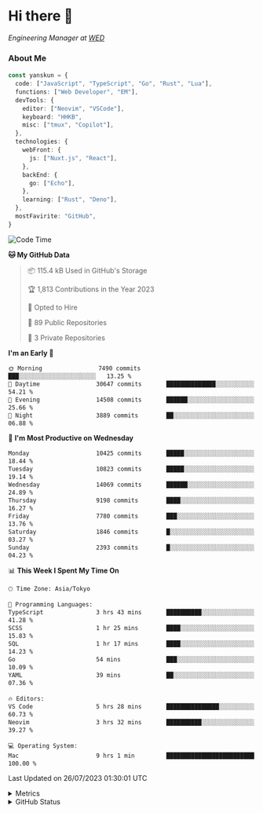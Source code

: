 # Hi there&nbsp;:wave:

<!-- ![Alt text](https://spotify-recently-played-readme.vercel.app/api?user=31kynbuubkiu3r4qh4hjuaglhfay) -->

_Engineering Manager at [WED](https://github.com/wedinc)_

### About Me

```ts
const yanskun = {
  code: ["JavaScript", "TypeScript", "Go", "Rust", "Lua"],
  functions: ["Web Developer", "EM"],
  devTools: {
    editor: ["Neovim", "VSCode"],
    keyboard: "HHKB",
    misc: ["tmux", "Copilot"],
  },
  technologies: {
    webFront: {
      js: ["Nuxt.js", "React"],
    },
    backEnd: {
      go: ["Echo"],
    },
    learning: ["Rust", "Deno"],
  },
  mostFavirite: "GitHub",
}
```

<!--START_SECTION:waka-->
![Code Time](http://img.shields.io/badge/Code%20Time-389%20hrs%2049%20mins-blue)

**🐱 My GitHub Data** 

> 📦 115.4 kB Used in GitHub's Storage 
 > 
> 🏆 1,813 Contributions in the Year 2023
 > 
> 💼 Opted to Hire
 > 
> 📜 89 Public Repositories 
 > 
> 🔑 3 Private Repositories 
 > 
**I'm an Early 🐤** 

```text
🌞 Morning                7490 commits        ███░░░░░░░░░░░░░░░░░░░░░░   13.25 % 
🌆 Daytime                30647 commits       ██████████████░░░░░░░░░░░   54.21 % 
🌃 Evening                14508 commits       ██████░░░░░░░░░░░░░░░░░░░   25.66 % 
🌙 Night                  3889 commits        ██░░░░░░░░░░░░░░░░░░░░░░░   06.88 % 
```
📅 **I'm Most Productive on Wednesday** 

```text
Monday                   10425 commits       █████░░░░░░░░░░░░░░░░░░░░   18.44 % 
Tuesday                  10823 commits       █████░░░░░░░░░░░░░░░░░░░░   19.14 % 
Wednesday                14069 commits       ██████░░░░░░░░░░░░░░░░░░░   24.89 % 
Thursday                 9198 commits        ████░░░░░░░░░░░░░░░░░░░░░   16.27 % 
Friday                   7780 commits        ███░░░░░░░░░░░░░░░░░░░░░░   13.76 % 
Saturday                 1846 commits        █░░░░░░░░░░░░░░░░░░░░░░░░   03.27 % 
Sunday                   2393 commits        █░░░░░░░░░░░░░░░░░░░░░░░░   04.23 % 
```


📊 **This Week I Spent My Time On** 

```text
🕑︎ Time Zone: Asia/Tokyo

💬 Programming Languages: 
TypeScript               3 hrs 43 mins       ██████████░░░░░░░░░░░░░░░   41.28 % 
SCSS                     1 hr 25 mins        ████░░░░░░░░░░░░░░░░░░░░░   15.83 % 
SQL                      1 hr 17 mins        ████░░░░░░░░░░░░░░░░░░░░░   14.23 % 
Go                       54 mins             ███░░░░░░░░░░░░░░░░░░░░░░   10.09 % 
YAML                     39 mins             ██░░░░░░░░░░░░░░░░░░░░░░░   07.36 % 

🔥 Editors: 
VS Code                  5 hrs 28 mins       ███████████████░░░░░░░░░░   60.73 % 
Neovim                   3 hrs 32 mins       ██████████░░░░░░░░░░░░░░░   39.27 % 

💻 Operating System: 
Mac                      9 hrs 1 min         █████████████████████████   100.00 % 
```


 Last Updated on 26/07/2023 01:30:01 UTC
<!--END_SECTION:waka-->

<details>
  <summary>Metrics</summary>
  <img src="https://github.com/yanskun/yanskun/blob/main/github-metrics.svg" alt="Metrics">
</details>

<details>
  <summary>GitHub Status</summary>
  <picture>
    <source media="(prefers-color-scheme: dark)" srcset="https://raw.githubusercontent.com/yanskun/yanskun/master/profile-summary-card-output/nord_dark/0-profile-details.svg">
   <img src="https://raw.githubusercontent.com/yanskun/yanskun/master/profile-summary-card-output/default/0-profile-details.svg">
  </picture>
  <br>
  <picture>
    <source media="(prefers-color-scheme: dark)" srcset="https://raw.githubusercontent.com/yanskun/yanskun/master/profile-summary-card-output/nord_dark/1-repos-per-language.svg">
   <img src="https://raw.githubusercontent.com/yanskun/yanskun/master/profile-summary-card-output/default/1-repos-per-language.svg">
  </picture>
  <picture>
    <source media="(prefers-color-scheme: dark)" srcset="https://raw.githubusercontent.com/yanskun/yanskun/master/profile-summary-card-output/nord_dark/2-most-commit-language.svg">
   <img src="https://raw.githubusercontent.com/yanskun/yanskun/master/profile-summary-card-output/default/2-most-commit-language.svg">
  </picture>
  <br>
  <picture>
    <source media="(prefers-color-scheme: dark)" srcset="https://raw.githubusercontent.com/yanskun/yanskun/master/profile-summary-card-output/nord_dark/3-stats.svg">
   <img src="https://raw.githubusercontent.com/yanskun/yanskun/master/profile-summary-card-output/default/3-stats.svg">
  </picture>
  <picture>
    <source media="(prefers-color-scheme: dark)" srcset="https://raw.githubusercontent.com/yanskun/yanskun/master/profile-summary-card-output/nord_dark/4-productive-time.svg">
   <img src="https://raw.githubusercontent.com/yanskun/yanskun/master/profile-summary-card-output/default/4-productive-time.svg">
  </picture>
</details>
